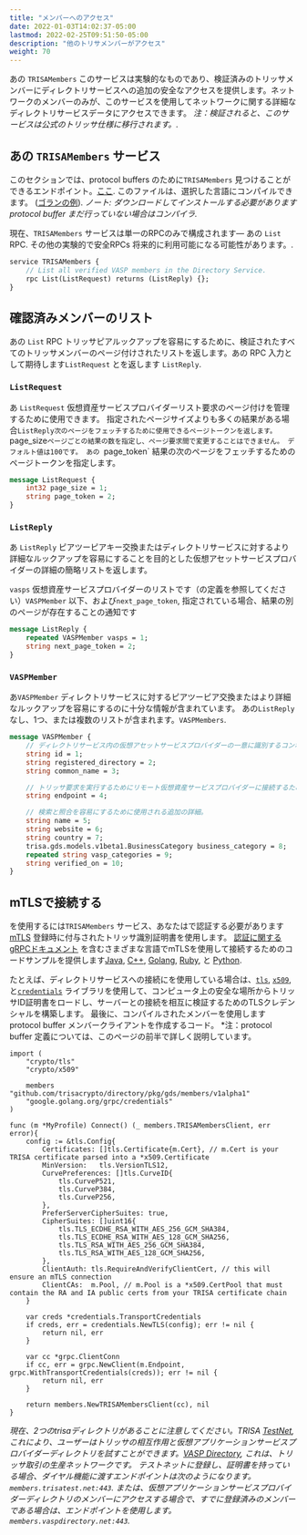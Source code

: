 ```yaml
---
title: "メンバーへのアクセス"
date: 2022-01-03T14:02:37-05:00
lastmod: 2022-02-25T09:51:50-05:00
description: "他のトリサメンバーがアクセス"
weight: 70
---
```


あの `TRISAMembers` このサービスは実験的なものであり、検証済みのトリッサメンバーにディレクトリサービスへの追加の安全なアクセスを提供します。ネットワークのメンバーのみが、このサービスを使用してネットワークに関する詳細なディレクトリサービスデータにアクセスできます。
*注：検証されると、このサービスは公式のトリッサ仕様に移行されます。.*

## あの `TRISAMembers` サービス

このセクションでは、protocol buffers のために`TRISAMembers` 見つけることができるエンドポイント。[ここ](https://github.com/trisacrypto/directory/blob/main/proto/gds/members/v1alpha1/members.proto). このファイルは、選択した言語にコンパイルできます。 ([ゴランの例](https://github.com/trisacrypto/directory/tree/main/pkg/gds/members/v1alpha1)). *ノート: ダウンロードしてインストールする必要があります protocol buffer まだ行っていない場合はコンパイラ.*

現在、`TRISAMembers` サービスは単一のRPCのみで構成されます&mdash; あの `List` RPC. その他の実験的で安全RPCs 将来的に利用可能になる可能性があります。.

```proto
service TRISAMembers {
    // List all verified VASP members in the Directory Service.
    rpc List(ListRequest) returns (ListReply) {};
}
```

## 確認済みメンバーのリスト

あの `List` RPC トリッサピアルックアップを容易にするために、検証されたすべてのトリッサメンバーのページ付けされたリストを返します。あの  RPC 入力として期待します`ListRequest` とを返します `ListReply`.

### `ListRequest`

あ `ListRequest` 仮想資産サービスプロバイダーリスト要求のページ付けを管理するために使用できます。 指定されたページサイズよりも多くの結果がある場合`ListReply次のページをフェッチするために使用できるページトークンを返します。
`page_size` ページごとの結果の数を指定し、ページ要求間で変更することはできません。 デフォルト値は100です。 あの  `page_token` 結果の次のページをフェッチするためのページトークンを指定します。

```proto
message ListRequest {
    int32 page_size = 1;
    string page_token = 2;
}
```

### `ListReply`

あ `ListReply` ピアツーピアキー交換またはディレクトリサービスに対するより詳細なルックアップを容易にすることを目的とした仮想アセットサービスプロバイダーの詳細の簡略リストを返します。

`vasps` 仮想資産サービスプロバイダーのリストです（の定義を参照してください）`VASPMember` 以下、および`next_page_token`, 指定されている場合、結果の別のページが存在することの通知です

```proto
message ListReply {
    repeated VASPMember vasps = 1;
    string next_page_token = 2;
}
```

### `VASPMember`

あ`VASPMember` ディレクトリサービスに対するピアツーピア交換またはより詳細なルックアップを容易にするのに十分な情報が含まれています。 あの`ListReply` なし、1つ、または複数のリストが含まれます。`VASPMembers`.

```proto
message VASPMember {
    // ディレクトリサービス内の仮想アセットサービスプロバイダーの一意に識別するコンポーネント
    string id = 1;
    string registered_directory = 2;
    string common_name = 3;

    // トリッサ要求を実行するためにリモート仮想資産サービスプロバイダーに接続するためのアドレス。
    string endpoint = 4;

    // 検索と照合を容易にするために使用される追加の詳細。
    string name = 5;
    string website = 6;
    string country = 7;
    trisa.gds.models.v1beta1.BusinessCategory business_category = 8;
    repeated string vasp_categories = 9;
    string verified_on = 10;
}
```

## mTLSで接続する

を使用するには`TRISAMembers` サービス、あなたはで認証する必要があります[mTLS](https://grpc.io/docs/guides/auth/) 登録時に付与されたトリッサ識別証明書を使用します。
[認証に関するgRPCドキュメント](https://grpc.io/docs/guides/auth) を含むさまざまな言語でmTLSを使用して接続するためのコードサンプルを提供します[Java](https://grpc.io/docs/guides/auth/#java), [C++](https://grpc.io/docs/guides/auth/#c), [Golang](https://grpc.io/docs/guides/auth/#go), [Ruby](https://grpc.io/docs/guides/auth/#ruby), と [Python](https://grpc.io/docs/guides/auth/#python).

たとえば、ディレクトリサービスへの接続にを使用している場合は、[`tls`](https://pkg.go.dev/crypto/tls), [`x509`](https://pkg.go.dev/crypto/x509), と[`credentials`](https://pkg.go.dev/google.golang.org/grpc/credentials) ライブラリを使用して、コンピュータ上の安全な場所からトリッサID証明書をロードし、サーバーとの接続を相互に検証するためのTLSクレデンシャルを構築します。 最後に、コンパイルされたメンバーを使用します protocol buffer メンバークライアントを作成するコード。 *注：protocol buffer 定義については、このページの前半で詳しく説明しています。

```golang
import (
    "crypto/tls"
    "crypto/x509"

    members "github.com/trisacrypto/directory/pkg/gds/members/v1alpha1"
    "google.golang.org/grpc/credentials"
)

func (m *MyProfile) Connect() (_ members.TRISAMembersClient, err error){
    config := &tls.Config{
		Certificates: []tls.Certificate{m.Cert}, // m.Cert is your TRISA certificate parsed into a *x509.Certificate
		MinVersion:   tls.VersionTLS12,
		CurvePreferences: []tls.CurveID{
			tls.CurveP521,
			tls.CurveP384,
			tls.CurveP256,
		},
		PreferServerCipherSuites: true,
		CipherSuites: []uint16{
			tls.TLS_ECDHE_RSA_WITH_AES_256_GCM_SHA384,
			tls.TLS_ECDHE_RSA_WITH_AES_128_GCM_SHA256,
			tls.TLS_RSA_WITH_AES_256_GCM_SHA384,
			tls.TLS_RSA_WITH_AES_128_GCM_SHA256,
		},
		ClientAuth: tls.RequireAndVerifyClientCert, // this will ensure an mTLS connection
		ClientCAs:  m.Pool, // m.Pool is a *x509.CertPool that must contain the RA and IA public certs from your TRISA certificate chain
	}

    var creds *credentials.TransportCredentials
    if creds, err = credentials.NewTLS(config); err != nil {
        return nil, err
    }

    var cc *grpc.ClientConn
    if cc, err = grpc.NewClient(m.Endpoint, grpc.WithTransportCredentials(creds)); err != nil {
        return nil, err
    }

    return members.NewTRISAMembersClient(cc), nil
}
```

*現在、2つのtrisaディレクトリがあることに注意してください。TRISA [TestNet](https://trisatest.net/), これにより、ユーザーはトリッサの相互作用と仮想アプリケーションサービスプロバイダーディレクトリを試すことができます。[VASP Directory](https://vaspdirectory.net/), これは、トリッサ取引の生産ネットワークです。 テストネットに登録し、証明書を持っている場合、ダイヤル機能に渡すエンドポイントは次のようになります。`members.trisatest.net:443`. または、仮想アプリケーションサービスプロバイダーディレクトリのメンバーにアクセスする場合で、すでに登録済みのメンバーである場合は、エンドポイントを使用します。`members.vaspdirectory.net:443`.*
